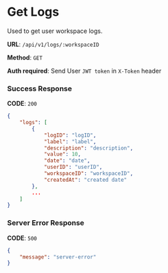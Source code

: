 # Get Logs

Used to get user workspace logs.

**URL**: `/api/v1/logs/:workspaceID`

**Method**: `GET`

**Auth required**: Send User `JWT token` in `X-Token` header

### Success Response

**CODE**: `200`

```json
{
    "logs": [
        {
            "logID": "logID", 
            "label": "label", 
            "description": "description", 
            "value": 10, 
            "date": "date", 
            "userID": "userID", 
            "workspaceID": "workspaceID", 
            "createdAt": "created date" 
        },
        ...
    ]
}
```

### Server Error Response

**CODE**: `500`

```json
{
    "message": "server-error"
}
```
